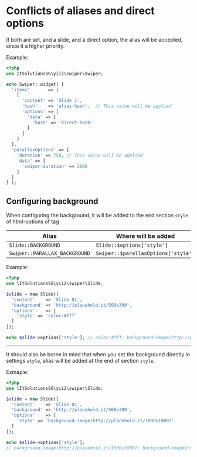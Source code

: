 # Conflicts of aliases and direct options

If both are set, and a slide, and a direct option, the alias will be accepted, since it a higher priority.

Example:

```PHP
<?php
use ItSolutionsSG\yii2\swiper\Swiper;

echo Swiper::widget( [
  'items'       => [
    [
      'content' => 'Slide 1',
      'hash'    => 'alias-hash',  // This value will be applied
      'options' => [
        'data' => [
          'hash' => 'direct-hash'
        ]
      ]
    ]
  ],
  'parallaxOptions' => [
    'duration' => 750, // This value will be applied
    'data' => [
      'swiper-duration' => 2000
    ]
  ]
] );
```

## Configuring background

When configuring the background, it will be added to the end section `style` of html-options of tag

|Alias                        |Where will be added                |
|-----------------------------|-----------------------------------|
|`Slide::BACKGROUND`          |`Slide::$options['style']`         |
|`Swiper::PARALLAX_BACKGROUND`|`Swiper::$parallaxOptions['style']`|

Example:

```PHP
<?php
use \ItSolutionsSG\yii2\swiper\Slide;

$slide = new Slide([
  'content'    => 'Slide 01',
  'background' => 'http://placehold.it/500x300',
  'options'    => [
    'style' => 'color:#fff'
  ]
]);

echo $slide->options['style']; // color:#fff; background-image(http://placehold.it/500x300)
```

---

It should also be borne in mind that when you set the background directly in settings `style`, 
alias will be added at the end of section `style`.

Exmaple:

```PHP
<?php
use \ItSolutionsSG\yii2\swiper\Slide;

$slide = new Slide([
  'content'    => 'Slide 01',
  'background' => 'http://placehold.it/500x300',
  'options'    => [
    'style' => 'background-image(http://placehold.it/1000x1000)'
  ]
]);

echo $slide->options['style']; 
// background-image(http://placehold.it/1000x1000); background-image(http://placehold.it/500x300)
```
